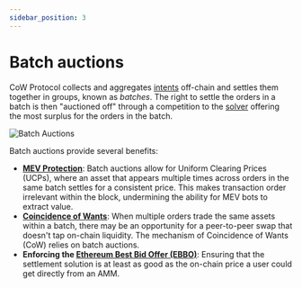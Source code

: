 ```yaml
---
sidebar_position: 3
---
```


# Batch auctions
CoW Protocol collects and aggregates [intents](./intents) off-chain and settles them together in groups, known as *batches*.
The right to settle the orders in a batch is then "auctioned off" through a competition to the [solver](./solvers) offering the most surplus for the orders in the batch. 

![Batch Auctions](/img/concepts/batch-auctions.png)

Batch auctions provide several benefits:

- [**MEV Protection**](../benefits/mev-protection): Batch auctions allow for Uniform Clearing Prices (UCPs), where an asset that appears multiple times across orders in the same batch settles for a consistent price.
  This makes transaction order irrelevant within the block, undermining the ability for MEV bots to extract value.
- **[Coincidence of Wants](../how-it-works/coincidence-of-wants)**: When multiple orders trade the same assets within a batch, there may be an opportunity for a peer-to-peer swap that doesn't tap on-chain liquidity. The mechanism of Coincidence of Wants (CoW) relies on batch auctions.
- **Enforcing the [Ethereum Best Bid Offer (EBBO)](/cow-protocol/reference/core/auctions/competition-rules#governance)**: Ensuring that the settlement solution is at least as good as the on-chain price a user could get directly from an AMM.

